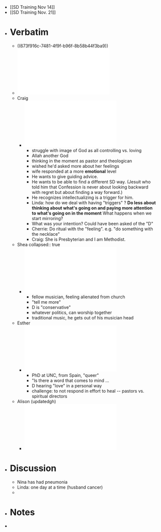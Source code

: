 - [[SD Training Nov 14]]
- [[SD Training Nov. 21]]
- # Verbatim
	- ((673f916c-7481-4f9f-b96f-8b58b44f3ba9))
	- ![Epiphany_Cycle_-_Oct_27_2022_-_7-31_PM_1733345955829_0-rotated.pdf](../assets/Epiphany_Cycle_-_Oct_27_2022_-_7-31_PM_1733345955829_0-rotated_1733346438245_0.pdf)
	- Craig
		- ![Verbatim 1 - Craig Sefa.pdf](../assets/Verbatim_1_-_Craig_Sefa_1733345866184_0.pdf)
			- struggle with image of God as all controlling vs. loving
			- Allah another God
			- thinking in the moment as pastor and theologican
			- wished he'd asked more about her feelings
			- wife responded at a more **emotional** level
			- He wants to give guiding advice.
			- He wants to be able to find a different SD way. (Jesuit who told him that Confession is never about looking backward with regret but about finding a way forward.)
			- He recognizes intellectualizing is a trigger for him.
			- Linda: how do we deal with having "triggers" ? **Do less about thinking about what's going on and paying more attention to what's going on in the moment** What happens when we start mirroring?
			- What was your intention?  Could have been asked of the "D"
			- Cherrie: Do ritual with the "feeling". e.g. "do something with the necklace"
			- Craig: She is Presbyterian and I am Methodist.
	- Shea
	  collapsed:: true
		- ![Verbatim_Shea_Watts.pdf](../assets/Verbatim_Shea_Watts_1733345912707_0.pdf)
			- fellow musician, feeling alienated from church
			- "tell me more"
			- D is "conservative"
			- whatever politics, can worship together
			- traditional music, he gets out of his musician head
	- Esther
		- ![Hethcox verbatim.pdf](../assets/Hethcox_verbatim_1733345928943_0.pdf)
			- PhD at UNC, from Spain, "queer"
			- "Is there a word that comes to mind ...
			- D hearing "love" in a personal way
			- challenge: to not respond in effort to heal -- pastors vs. spiritual directors
	- Alison (updatedgh)
		- ![alison-verbatim template updated.pdf](../assets/alison-verbatim_template_updated_1733345944127_0.pdf)
- # Discussion
	- Nina has had pneumonia
	- Linda: one day at a time (husband cancer)
	-
- # Notes
-